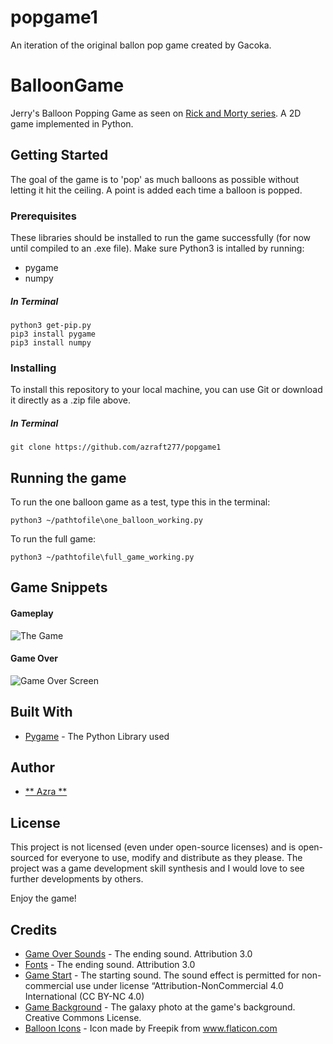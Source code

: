 # popgame1
An iteration of the original ballon pop game created by Gacoka.

# BalloonGame

Jerry's Balloon Popping Game as seen on [Rick and Morty series](https://en.wikipedia.org/wiki/Rick_and_Morty). A 2D game implemented in Python.

## Getting Started

The goal of the game is to 'pop' as much balloons as possible without letting it hit the ceiling. A point is added each time a balloon is popped.

### Prerequisites

These libraries should be installed to run the game successfully (for now until compiled to an .exe file). Make sure Python3 is intalled by running:

* pygame
* numpy

##### In Terminal
```
python3 get-pip.py
pip3 install pygame
pip3 install numpy
```

### Installing

To install this repository to your local machine, you can use Git or download it directly as a .zip file above.

##### In Terminal
```
git clone https://github.com/azraft277/popgame1
```

## Running the game
To run the one balloon game as a test, type this in the terminal:

```
python3 ~/pathtofile\one_balloon_working.py
```

To run the full game:
```
python3 ~/pathtofile\full_game_working.py
```

## Game Snippets
#### Gameplay
![The Game](https://github.com/azraft277/popgame1/blob/master/assets/gameplay.png)

#### Game Over 
![Game Over Screen](https://github.com/azra277/popgame1/blob/master/assets/gameover.png)

## Built With

* [Pygame](https://www.pygame.org/docs/) - The Python Library used


## Author

* [** Azra **](azraft277@protonmai.com)


## License

This project is not licensed (even under open-source licenses) and is open-sourced for everyone to use, modify and distribute as they please. The project was a game development skill synthesis and I would love to see further developments by others.

Enjoy the game!

## Credits

* [Game Over Sounds](http://soundbible.com/suggest.php?q=game+over&x=0&y=0) - The ending sound. Attribution 3.0
* [Fonts](http://soundbible.com/suggest.php?q=game+over&x=0&y=0) - The ending sound. Attribution 3.0
* [Game Start](http://www.orangefreesounds.com/) - The starting sound. The sound effect is permitted for non-commercial use under license “Attribution-NonCommercial 4.0 International (CC BY-NC 4.0)
* [Game Background](https://pixabay.com/photos/starry-sky-star-galaxies-andromeda-1654074/#) - The galaxy photo at the game's background. Creative Commons License.
* [Balloon Icons](https://www.flaticon.com/free-icon/balloon_206542) - Icon made by Freepik from www.flaticon.com

